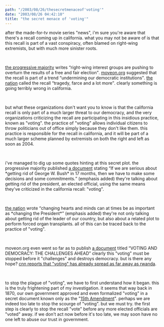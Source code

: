 ```yaml
---
path: "/2003/08/26/thesecretmenaceof'voting'" 
date: "2003/08/26 04:42:10" 
title: "the secret menace of 'voting'" 
---
```

<p>after the made-for-tv movie series "news", i'm sure you're aware that there's a recall coming up in california. what you may not be aware of is that this recall is part of a vast conspiracy, often blamed on right-wing extremists, but with much more sinister roots.</p><br><p><a href="http://involve.progressivemajority.org/action/index.asp?step=2&amp;item=11167">the progressive majority</a> writes <q>right-wing interest groups are pushing to overturn the results of a free and fair election</q>. <a href="https://www.moveon.org/texasads/">moveon.org</a> suggested that the recall is part of a trend <q>undermining our democratic institutions</q>. <a href="http://www.thenation.com/doc.mhtml?i=20030901&amp;s=schrag">the nation</a> called the recall <q>tragedy, farce and a lot more</q>. clearly something is going terribly wrong in california.</p><br><p>but what these organizations don't want you to know is that the california recall is only part of a much larger threat to our democracy, and the very organizations criticizing the recall are participating in this insidious practice, known as "voting". the practice of "voting" allows individual citizens to throw politicians out of office simply because they don't like them. this practice is responsible for the recall in california, and it will be part of a much larger scheme planned by extremists on both the right and left as soon as 2004.</p><br><p>i've managed to dig up some quotes hinting at this secret plot. the progressive majority published <a href="http://www.progressivemajority.org/news/">a document</a> stating <q>If we are serious about *getting rid of George W. Bush* in 17 months, then we have to make some decisions and some commitments.</q> (emphasis added) they're talking about getting rid of the president, an elected official, using the same means they've criticized in the california recall: "voting".</p><br><p><a href="http://www.thenation.com/doc.mhtml?i=20030901&amp;s=schell">the nation</a> wrote <q>changing hearts and minds can at times be as important as *changing the President*</q> (emphasis added) they're not only talking about getting rid of the leader of our country, but also about a related plot to perform forced organ transplants. all of this can be traced back to the practice of "voting".</p><br><p>moveon.org even went so far as to publish <a href="http://www.moveon.org/moveonbulletin/bulletin24.html">a document</a> titled <q>VOTING AND DEMOCRACY: THE CHALLENGES AHEAD</q> clearly this "voting" must be stopped before it "challenges" and destroys democracy. but is there any hope? <a href="http://www.cnn.com/2003/WORLD/africa/08/24/rwanda.election.reut/index.html">cnn reports that "voting" has already spread as far away as rwanda</a>.</p><br><p>to stop the plague of "voting", we have to first understand how it began. this is the truly frightening part of my investigation. it seems that way back in 1870, our own government approved and even formalized "voting" in a secret document known only as the "<a href="http://www.ourdocuments.gov/content.php?page=transcript&amp;doc=44">15th Amendment</a>". perhaps we are indeed too late to stop the scourge of "voting". but we must try. the first step is clearly to stop the recall "vote" before any more elected officials are "voted" away. if we don't act now before it's too late, we may soon have no one left to abuse our trust in government.</p>